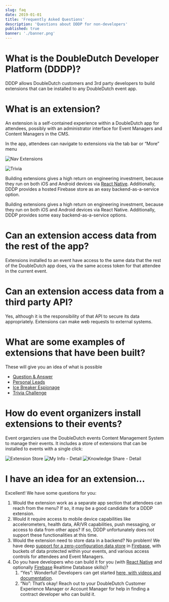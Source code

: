 ```yaml
---
slug: faq
date: 2019-01-01
title: 'Frequently Asked Questions'
description: 'Questions about DDDP for non-developers'
published: true
banner: './banner.png'
---
```


# What is the DoubleDutch Developer Platform (DDDP)?

DDDP allows DoubleDutch customers and 3rd party developers to build extensions that can be installed
to any DoubleDutch event app.

# What is an extension?

An extension is a self-contained experience within a DoubleDutch app for attendees, possibly with an
administrator interface for Event Managers and Content Managers in the CMS.

In the app, attendees can navigate to extensions via the tab bar or “More” menu

![Nav Extensions](./nav-extensions.png)

![Trivia](./trivia.png)

Building extensions gives a high return on engineering investment, because they run on both iOS and
Android devices via [React Native](https://facebook.github.io/react-native/). Additionally, DDDP
provides a hosted Firebase store as an easy backend-as-a-service option.

Building extensions gives a high return on engineering investment, because they run on both iOS and Android devices via React Native. Additionally, DDDP provides some easy backend-as-a-service options.

# Can an extension access data from the rest of the app?

Extensions installed to an event have access to the same data that the rest of the DoubleDutch app
does, via the same access token for that attendee in the current event.

# Can an extension access data from a third party API?

Yes, although it is the responsibility of that API to secure its data appropriately. Extensions can
make web requests to external systems.

# What are some examples of extensions that have been built?

These will give you an idea of what is possible

- [Question & Answer](https://content.doubledutch.me/blog/increase-session-engagement-with-live-qa)
- [Personal Leads](https://content.doubledutch.me/blog/digitize-your-business-card-with-personal-lead-scanning)
- [Ice Breaker Espionage](https://content.doubledutch.me/blog/start-your-next-event-with-ice-breaker-espionage)
- [Trivia Challenge](https://customersupport.doubledutch.me/hc/en-us/articles/360004328793-Trivia-Challenge)

# How do event organizers install extensions to their events?

Event organziers use the DoubleDutch events Content Management System to manage their events. It
includes a store of extensions that can be installed to events with a single click:

![Extension Store](./store.png)
![My Info - Detail](./my-info-detail.png)
![Knowledge Share - Detail](./knowledge-share-detail.png)

# I have an idea for an extension...

Excellent! We have some questions for you:

1. Would the extension work as a separate app section that attendees can reach from the menu? If so,
   it may be a good candidate for a DDDP extension.
1. Would it require access to mobile device capabilities like accelerometers, health data, AR/VR
   capabilities, push messaging, or access to data from other apps? If so, DDDP unfortunately does
   not support these functionalities at this time.
1. Would the extension need to store data in a backend? No problem! We have deep [support for a
   zero-configuration data store](https://www.npmjs.com/package/@doubledutch/firebase-connector) in
   [Firebase](https://firebase.google.com/), with buckets of data protected within your events, and
   various access controls for attendees and Event Managers.
1. Do you have developers who can build it for you (with
   [React Native](https://facebook.github.io/react-native/) and optionally
   [Firebase](https://firebase.google.com/) Realtime Database skills)?
   1. “Yes”: Wonderful! Developers can get started [here, with videos and documentation](./getting-started).
   1. “No”: That’s okay! Reach out to your DoubleDutch Customer Experience Manager or Account Manager for help in finding a contract developer who can build it.